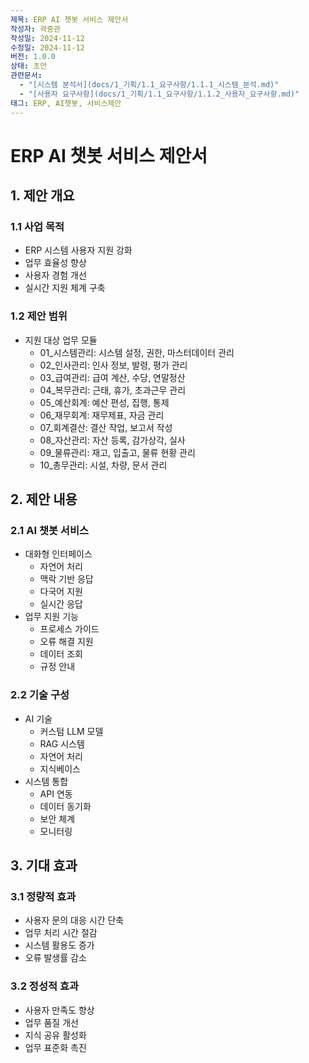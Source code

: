 ```yaml
---
제목: ERP AI 챗봇 서비스 제안서
작성자: 곽중관
작성일: 2024-11-12
수정일: 2024-11-12
버전: 1.0.0
상태: 초안
관련문서:
  - "[시스템 분석서](docs/1_기획/1.1_요구사항/1.1.1_시스템_분석.md)"
  - "[사용자 요구사항](docs/1_기획/1.1_요구사항/1.1.2_사용자_요구사항.md)"
태그: ERP, AI챗봇, 서비스제안
---
```


# ERP AI 챗봇 서비스 제안서

## 1. 제안 개요

### 1.1 사업 목적
- ERP 시스템 사용자 지원 강화
- 업무 효율성 향상
- 사용자 경험 개선
- 실시간 지원 체계 구축

### 1.2 제안 범위
- 지원 대상 업무 모듈
  - 01_시스템관리: 시스템 설정, 권한, 마스터데이터 관리
  - 02_인사관리: 인사 정보, 발령, 평가 관리
  - 03_급여관리: 급여 계산, 수당, 연말정산
  - 04_복무관리: 근태, 휴가, 초과근무 관리
  - 05_예산회계: 예산 편성, 집행, 통제
  - 06_재무회계: 재무제표, 자금 관리
  - 07_회계결산: 결산 작업, 보고서 작성
  - 08_자산관리: 자산 등록, 감가상각, 실사
  - 09_물류관리: 재고, 입출고, 물류 현황 관리
  - 10_총무관리: 시설, 차량, 문서 관리

## 2. 제안 내용

### 2.1 AI 챗봇 서비스
- 대화형 인터페이스
  - 자연어 처리
  - 맥락 기반 응답
  - 다국어 지원
  - 실시간 응답
- 업무 지원 기능
  - 프로세스 가이드
  - 오류 해결 지원
  - 데이터 조회
  - 규정 안내

### 2.2 기술 구성
- AI 기술
  - 커스텀 LLM 모델
  - RAG 시스템
  - 자연어 처리
  - 지식베이스
- 시스템 통합
  - API 연동
  - 데이터 동기화
  - 보안 체계
  - 모니터링

## 3. 기대 효과

### 3.1 정량적 효과
- 사용자 문의 대응 시간 단축
- 업무 처리 시간 절감
- 시스템 활용도 증가
- 오류 발생률 감소

### 3.2 정성적 효과
- 사용자 만족도 향상
- 업무 품질 개선
- 지식 공유 활성화
- 업무 표준화 촉진
